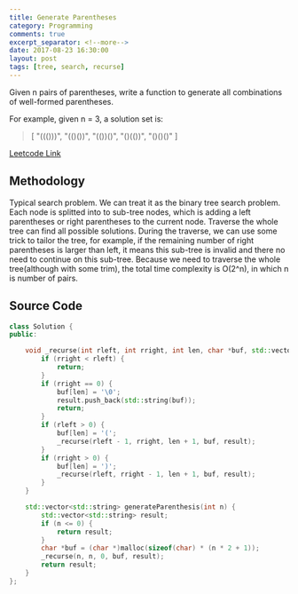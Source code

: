 ```yaml
---
title: Generate Parentheses
category: Programming
comments: true
excerpt_separator: <!--more-->
date: 2017-08-23 16:30:00
layout: post
tags: [tree, search, recurse]
---
```

Given n pairs of parentheses, write a function to generate all combinations of well-formed parentheses.

For example, given n = 3, a solution set is:

>[
  "((()))",
  "(()())",
  "(())()",
  "()(())",
  "()()()"
]
<!--more-->

[Leetcode Link](https://leetcode.com/problems/generate-parentheses)

## Methodology
Typical search problem. We can treat it as the binary tree search problem. Each node is splitted into to sub-tree nodes, which is adding a left parentheses or right parentheses to the current node. Traverse the whole tree can find all possible solutions. During the traverse, we can use some trick to tailor the tree, for example, if the remaining number of right parentheses is larger than left, it means this sub-tree is invalid and there no need to continue on this sub-tree. Because we need to traverse the whole tree(although with some trim), the total time complexity is O(2^n), in which n is number of pairs.

## Source Code
```C++
class Solution {
public:

    void _recurse(int rleft, int rright, int len, char *buf, std::vector<std::string>& result) {
        if (rright < rleft) {
            return;
        }
        if (rright == 0) {
            buf[len] = '\0';
            result.push_back(std::string(buf));
            return;
        }
        if (rleft > 0) {
            buf[len] = '(';
            _recurse(rleft - 1, rright, len + 1, buf, result);
        }
        if (rright > 0) {
            buf[len] = ')';
            _recurse(rleft, rright - 1, len + 1, buf, result);
        }
    }

    std::vector<std::string> generateParenthesis(int n) {
        std::vector<std::string> result;
        if (n <= 0) {
            return result;
        }
        char *buf = (char *)malloc(sizeof(char) * (n * 2 + 1));
        _recurse(n, n, 0, buf, result);
        return result;
    }
};
```
